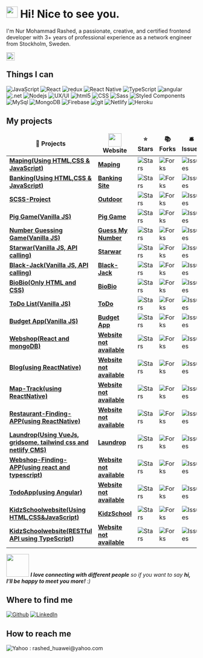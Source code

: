 <h1><img src="https://emojis.slackmojis.com/emojis/images/1531849430/4246/blob-sunglasses.gif?1531849430" width="30"/> Hi! Nice to see you.</h1>

I'm Nur Mohammad Rashed, a passionate, creative, and certified frontend developer with 3+ years of professional experience as a network engineer from Stockholm, Sweden.

<a href="https://www.linkedin.com/in/nur-mohammad-rashed-071a2316/">
  <img align="left" alt="Rashed's LinkedIN" width="22px" src="https://raw.githubusercontent.com/peterthehan/peterthehan/master/assets/linkedin.svg" />
</a>

</br>
<h2>Things I can</h2>
<p>
  <img alt="JavaScript" src="https://img.shields.io/badge/-JavaScript-F7DF1E?style=flat-square&logo=JavaScript&logoColor=black" />
  <img alt="React" src="https://img.shields.io/badge/-React-45b8d8?style=flat-square&logo=react&logoColor=white" />
  <img alt="redux" src="https://img.shields.io/badge/-Redux-764ABC?style=flat-square&logo=redux&logoColor=white" />
  <img alt="React Native" src="https://img.shields.io/badge/-React_Native-45b8d8?style=flat-square&logo=react&logoColor=white" />
  <img alt="TypeScript" src="https://img.shields.io/badge/-TypeScript-007ACC?style=flat-square&logo=typescript&logoColor=white" />  
  <img alt="angular" src="https://img.shields.io/badge/-Angular-DD0031?style=flat-square&logo=angular&logoColor=white" />
  <img alt=".net" src="https://img.shields.io/badge/-.Net-1572B6?style=flat-square&logo=.net&logoColor=black" />
  <img alt="Nodejs" src="https://img.shields.io/badge/-Nodejs-43853d?style=flat-square&logo=Node.js&logoColor=white" />
  <img alt="UX/UI" src="https://img.shields.io/badge/-UX/UI-orange?style=flat-square" />
  <img alt="html5" src="https://img.shields.io/badge/-HTML5-E34F26?style=flat-square&logo=html5&logoColor=white" />
  <img alt="CSS" src="https://img.shields.io/badge/-CSS-1572B6?style=flat-square&logo=css3&logoColor=white" />  
  <img alt="Sass" src="https://img.shields.io/badge/-Sass-CC6699?style=flat-square&logo=sass&logoColor=white" />
  <img alt="Styled Components" src="https://img.shields.io/badge/-Styled_Components-db7092?style=flat-square&logo=styled-components&logoColor=white" />
  <img alt="MySql" src="https://img.shields.io/badge/MySql-4479A1?logo=MySql&logoColor=black&logoWidth=20&style=flat-square" />
  <img alt="MongoDB" src="https://img.shields.io/badge/-MongoDB-13aa52?style=flat-square&logo=mongodb&logoColor=white" />  
  <img alt="Firebase" src="https://img.shields.io/badge/-Google_Firebase-FFCA28?style=flat-square&logo=firebase&logoColor=black" />
  <img alt="git" src="https://img.shields.io/badge/-Git-F05032?style=flat-square&logo=git&logoColor=white" />
  <img alt="Netlify" src="https://img.shields.io/badge/-Netlify-00C7B7?style=flat-square&logo=Netlify&logoColor=black" />
  <img alt="Heroku" src="https://img.shields.io/badge/-Heroku-430098?style=flat-square&logo=heroku&logoColor=white" />
</p>

<h2>My projects</h2>
<table>
  <thead align="center">
    <tr border: none;>
      <td><b>🎁 Projects</b></td>
      <td><b><img src="https://upload.wikimedia.org/wikipedia/commons/5/53/Website_gambar.jpg" width="35"/></br>Website</b></td>
      <td><b>⭐ Stars</b></td>
      <td><b>📚 Forks</b></td>
      <td><b>🛎 Issues</b></td>      
    </tr>
  </thead>
  <tbody>
    <tr>
      <td><a href="https://github.com/nurrashed/Maping"><b>Maping(Using HTML,CSS & JavaScript)</b></a></td>
      <td><a href="https://my-maping.netlify.app/"><b>Maping</b></a></td>
      <td><img alt="Stars" src="https://img.shields.io/github/stars/nurrashed/Maping?style=flat-square&labelColor=343b41" /></td>
      <td><img alt="Forks" src="https://img.shields.io/github/forks/nurrashed/Maping?style=flat-square&labelColor=343b41" /></td>
      <td><img alt="Issues" src="https://img.shields.io/github/issues/nurrashed/Maping?style=flat-square&labelColor=343b41" /></td>
    </tr>
    <tr>
      <td><a href="https://github.com/nurrashed/Banking"><b>Banking(Using HTML,CSS & JavaScript)</b></a></td>
      <td><a href="https://my-banking-site.netlify.app/"><b>Banking Site</b></a></td>
      <td><img alt="Stars" src="https://img.shields.io/github/stars/nurrashed/Banking?style=flat-square&labelColor=343b41" /></td>
      <td><img alt="Forks" src="https://img.shields.io/github/forks/nurrashed/Banking?style=flat-square&labelColor=343b41" /></td>
      <td><img alt="Issues" src="https://img.shields.io/github/issues/nurrashed/Banking?style=flat-square&labelColor=343b41" /></td>
    </tr>
    <tr>
      <td><a href="https://github.com/nurrashed/SCSS-Project-1"><b>SCSS-Project</b></a></td>
      <td><a href="https://outdoorwebsite.netlify.app/"><b>Outdoor</b></a></td>
      <td><img alt="Stars" src="https://img.shields.io/github/stars/nurrashed/SCSS-Project-1?style=flat-square&labelColor=343b41"/></td>
      <td><img alt="Forks" src="https://img.shields.io/github/forks/nurrashed/SCSS-Project-1?style=flat-square&labelColor=343b41"/></td>
      <td><img alt="Issues" src="https://img.shields.io/github/issues/nurrashed/SCSS-Project-1?style=flat-square&labelColor=343b41" /></td>      
    </tr>
    <tr>
      <td><a href="https://github.com/nurrashed/Pig-Game"><b>Pig Game(Vanilla JS)</b></a></td>
      <td><a href="https://rashed-pig-game.netlify.app/"><b>Pig Game</b></a></td>
      <td><img alt="Stars" src="https://img.shields.io/github/stars/nurrashed/Pig-Game?style=flat-square&labelColor=343b41" /></td>
      <td><img alt="Forks" src="https://img.shields.io/github/forks/nurrashed/Pig-Game?style=flat-square&labelColor=343b41" /></td>
      <td><img alt="Issues" src="https://img.shields.io/github/issues/nurrashed/Pig-Game?style=flat-square&labelColor=343b41" /></td>
    </tr>
    <tr>
      <td><a href="https://github.com/nurrashed/Guess-my-number-game"><b>Number Guessing Game(Vanilla JS)</b></a></td>
      <td><a href="https://guess-my-number-app.netlify.app/"><b>Guess My Number</b></a></td>
      <td><img alt="Stars" src="https://img.shields.io/github/stars/nurrashed/Guess-my-number-game?style=flat-square&labelColor=343b41" /></td>
      <td><img alt="Forks" src="https://img.shields.io/github/forks/nurrashed/Guess-my-number-game?style=flat-square&labelColor=343b41" /></td>
      <td><img alt="Issues" src="https://img.shields.io/github/issues/nurrashed/Guess-my-number-game?style=flat-square&labelColor=343b41" /></td>
    </tr>
    <tr>
      <td><a href="https://github.com/nurrashed/starwar-app-node"><b>Starwar(Vanilla JS, API calling)</b></a></td>
      <td><a href="https://my-star-wars-app.netlify.app/"><b>Starwar</b></a></td>
      <td><img alt="Stars" src="https://img.shields.io/github/stars/nurrashed/starwar-app-node?style=flat-square&labelColor=343b41" /></td>
      <td><img alt="Forks" src="https://img.shields.io/github/forks/nurrashed/starwar-app-node?style=flat-square&labelColor=343b41" /></td>
      <td><img alt="Issues" src="https://img.shields.io/github/issues/nurrashed/starwar-app-node?style=flat-square&labelColor=343b41" /></td>
    </tr>
    <tr>
      <td><a href="https://github.com/nurrashed/Black-Jack"><b>Black-Jack(Vanilla JS, API calling)</b></a></td>
      <td><a href="https://myblackjack.netlify.app/"><b>Black-Jack</b></a></td>
      <td><img alt="Stars" src="https://img.shields.io/github/stars/nurrashed/Black-Jack?style=flat-square&labelColor=343b41" /></td>
      <td><img alt="Forks" src="https://img.shields.io/github/forks/nurrashed/Black-Jack?style=flat-square&labelColor=343b41" /></td>
      <td><img alt="Issues" src="https://img.shields.io/github/issues/nurrashed/Black-Jack?style=flat-square&labelColor=343b41" /></td>
    </tr>
    <tr>
      <td><a href="https://github.com/nurrashed/BioBio"><b>BioBio(Only HTML and CSS)</b></a></td>
      <td><a href="https://mybiobio.netlify.app/"><b>BioBio</b></a></td>
      <td><img alt="Stars" src="https://img.shields.io/github/stars/nurrashed/BioBio?style=flat-square&labelColor=343b41" /></td>
      <td><img alt="Forks" src="https://img.shields.io/github/forks/nurrashed/BioBio?style=flat-square&labelColor=343b41" /></td>
      <td><img alt="Issues" src="https://img.shields.io/github/issues/nurrashed/BioBio?style=flat-square&labelColor=343b41" /></td>
    </tr>
    <tr>
      <td><a href="https://github.com/nurrashed/ToDo"><b>ToDo List(Vanilla JS)</b></a></td>
      <td><a href="https://todolist-rashed.netlify.app/"><b>ToDo</b></a></td>
      <td><img alt="Stars" src="https://img.shields.io/github/stars/nurrashed/ToDo?style=flat-square&labelColor=343b41" /></td>
      <td><img alt="Forks" src="https://img.shields.io/github/forks/nurrashed/ToDo?style=flat-square&labelColor=343b41" /></td>
      <td><img alt="Issues" src="https://img.shields.io/github/issues/nurrashed/ToDo?style=flat-square&labelColor=343b41" /></td>
    </tr>
    <tr>
      <td><a href="https://github.com/nurrashed/BudgetApp-JavaScript"><b>Budget App(Vanilla JS)</b></a></td>
      <td><a href="https://budget-app-rashed.netlify.app/"><b>Budget App</b></a></td>
      <td><img alt="Stars" src="https://img.shields.io/github/stars/nurrashed/BudgetApp-JavaScript?style=flat-square&labelColor=343b41" /></td>
      <td><img alt="Forks" src="https://img.shields.io/github/forks/nurrashed/BudgetApp-JavaScript?style=flat-square&labelColor=343b41" /></td>
      <td><img alt="Issues" src="https://img.shields.io/github/issues/nurrashed/BudgetApp-JavaScript?style=flat-square&labelColor=343b41" /></td>
    </tr>
    <tr>
      <td><a href="https://github.com/nurrashed/Webshop-using-react-and-mongoDB"><b>Webshop(React and mongoDB)</b></a></td>
      <td><a href="#"><b>Website not available</b></a></td>
      <td><img alt="Stars" src="https://img.shields.io/github/stars/nurrashed/Webshop-using-react-and-mongoDB?style=flat-square&labelColor=343b41" /></td>
      <td><img alt="Forks" src="https://img.shields.io/github/forks/nurrashed/Webshop-using-react-and-mongoDB?style=flat-square&labelColor=343b41" /></td>
      <td><img alt="Issues" src="https://img.shields.io/github/issues/nurrashed/Webshop-using-react-and-mongoDB?style=flat-square&labelColor=343b41" /></td>
    </tr>
    <tr>
      <td><a href="https://github.com/nurrashed/Blog-using-ReactNative"><b>Blog(using ReactNative)</b></a></td>
      <td><a href="#"><b>Website not available</b></a></td>
      <td><img alt="Stars" src="https://img.shields.io/github/stars/nurrashed/Blog-using-ReactNative?style=flat-square&labelColor=343b41" /></td>
      <td><img alt="Forks" src="https://img.shields.io/github/forks/nurrashed/Blog-using-ReactNative?style=flat-square&labelColor=343b41" /></td>
      <td><img alt="Issues" src="https://img.shields.io/github/issues/nurrashed/Blog-using-ReactNative?style=flat-square&labelColor=343b41" /></td>
    </tr>
    <tr>
      <td><a href="https://github.com/nurrashed/Map-Track"><b>Map-Track(using ReactNative)</b></a></td>
      <td><a href="#"><b>Website not available</b></a></td>
      <td><img alt="Stars" src="https://img.shields.io/github/stars/nurrashed/Map-Track?style=flat-square&labelColor=343b41" /></td>
      <td><img alt="Forks" src="https://img.shields.io/github/forks/nurrashed/Map-Track?style=flat-square&labelColor=343b41" /></td>
      <td><img alt="Issues" src="https://img.shields.io/github/issues/nurrashed/Map-Track?style=flat-square&labelColor=343b41" /></td>
    </tr>
    <tr>
      <td><a href="https://github.com/nurrashed/Restaurant-Finding-APP-using-ReactNative"><b>Restaurant-Finding-APP(using ReactNative)</b></a></td>
      <td><a href="#"><b>Website not available</b></a></td>
      <td><img alt="Stars" src="https://img.shields.io/github/stars/nurrashed/Restaurant-Finding-APP-using-ReactNative?style=flat-square&labelColor=343b41" /></td>
      <td><img alt="Forks" src="https://img.shields.io/github/forks/nurrashed/Restaurant-Finding-APP-using-ReactNative?style=flat-square&labelColor=343b41" /></td>
      <td><img alt="Issues" src="https://img.shields.io/github/issues/nurrashed/Restaurant-Finding-APP-using-ReactNative?style=flat-square&labelColor=343b41" /></td>
    </tr>
    <tr>
      <td><a href="https://github.com/nurrashed/LaundropCMS_local"><b>Laundrop(Using VueJs, gridsome, tailwind css and netlify CMS)</b></a></td>
      <td><a href="https://laundropblog.netlify.app/"><b>Laundrop</b></a></td>
      <td><img alt="Stars" src="https://img.shields.io/github/stars/nurrashed/LaundropCMS_local?style=flat-square&labelColor=343b41" /></td>
      <td><img alt="Forks" src="https://img.shields.io/github/forks/nurrashed/LaundropCMS_local?style=flat-square&labelColor=343b41" /></td>
      <td><img alt="Issues" src="https://img.shields.io/github/issues/nurrashed/LaundropCMS_local?style=flat-square&labelColor=343b41" /></td>
    </tr>  
    <tr>
      <td><a href="https://github.com/nurrashed/Webshop-using-react-and-typescript"><b>Webshop-Finding-APP(using react and typescript)</b></a></td>
      <td><a href="#"><b>Website not available</b></a></td>
      <td><img alt="Stars" src="https://img.shields.io/github/stars/nurrashed/Webshop-using-react-and-typescript?style=flat-square&labelColor=343b41" /></td>
      <td><img alt="Forks" src="https://img.shields.io/github/forks/nurrashed/Webshop-using-react-and-typescript?style=flat-square&labelColor=343b41" /></td>
      <td><img alt="Issues" src="https://img.shields.io/github/issues/nurrashed/Webshop-using-react-and-typescript?style=flat-square&labelColor=343b41" /></td>
    </tr>
    <tr>
      <td><a href="https://github.com/nurrashed/TodoApp-Angular-service-observables"><b>TodoApp(using Angular)</b></a></td>
      <td><a href="#"><b>Website not available</b></a></td>
      <td><img alt="Stars" src="https://img.shields.io/github/stars/nurrashed/TodoApp-Angular-service-observables?style=flat-square&labelColor=343b41" /></td>
      <td><img alt="Forks" src="https://img.shields.io/github/forks/nurrashed/TodoApp-Angular-service-observables?style=flat-square&labelColor=343b41" /></td>
      <td><img alt="Issues" src="https://img.shields.io/github/issues/nurrashed/TodoApp-Angular-service-observables?style=flat-square&labelColor=343b41" /></td>
    </tr>
    <tr>
      <td><a href="https://github.com/nurrashed/KidzSchoolwebsite-HTML-CSS-JavaScript"><b>KidzSchoolwebsite(Using HTML,CSS&JavaScript)</b></a></td>
      <td><a href="https://kidzschool-css-html-javascript.netlify.app/"><b>KidzSchool</b></a></td>
      <td><img alt="Stars" src="https://img.shields.io/github/stars/nurrashed/KidzSchoolwebsite-HTML-CSS-JavaScript?style=flat-square&labelColor=343b41" /></td>
      <td><img alt="Forks" src="https://img.shields.io/github/forks/nurrashed/KidzSchoolwebsite-HTML-CSS-JavaScript?style=flat-square&labelColor=343b41" /></td>
      <td><img alt="Issues" src="https://img.shields.io/github/issues/nurrashed/KidzSchoolwebsite-HTML-CSS-JavaScript?style=flat-square&labelColor=343b41" /></td>
    </tr>
    <tr>
      <td><a href="https://github.com/nurrashed/Kidz-school-website-and-Restful-API"><b>KidzSchoolwebsite(RESTful API using TypeScript)</b></a></td>
      <td><a href="#"><b>Website not available</b></a></td>
      <td><img alt="Stars" src="https://img.shields.io/github/stars/nurrashed/Kidz-school-website-and-Restful-API?style=flat-square&labelColor=343b41" /></td>
      <td><img alt="Forks" src="https://img.shields.io/github/forks/nurrashed/Kidz-school-website-and-Restful-API?style=flat-square&labelColor=343b41" /></td>
      <td><img alt="Issues" src="https://img.shields.io/github/issues/nurrashed/Kidz-school-website-and-Restful-API?style=flat-square&labelColor=343b41" /></td>
    </tr>
   </tbody>
</table>

<img src="https://media.giphy.com/media/LnQjpWaON8nhr21vNW/giphy.gif" width="60"> <em><b>I love connecting with different people</b> so if you want to say <b>hi, I'll be happy to meet you more!</b> :)</em>
<h2>Where to find me</h2>
<p><a href="https://github.com/nurrashed" target="_blank"><img alt="Github" src="https://img.shields.io/badge/GitHub-%2312100E.svg?&style=for-the-badge&logo=Github&logoColor=white" /></a> <a href="https://www.linkedin.com/in/nur-mohammad-rashed-071a2316/" target="_blank"><img alt="LinkedIn" src="https://img.shields.io/badge/linkedin-%230077B5.svg?&style=for-the-badge&logo=linkedin&logoColor=white" /></a> 
</p>
<h2>How to reach me</h2>
<p><img alt="Yahoo" src="https://img.shields.io/badge/yahoo-6001D2?style=flat-square&logo=yahoo&logoColor=white&logoHeight=50" /> : rashed_huawei@yahoo.com</p>

<!--
**nurrashed/nurrashed** is a ✨ _special_ ✨ repository because its `README.md` (this file) appears on your GitHub profile.

Here are some ideas to get you started:

- 🔭 I’m currently working on ...
- 🌱 I’m currently learning ...
- 👯 I’m looking to collaborate on ...
- 🤔 I’m looking for help with ...
- 💬 Ask me about ...
- 📫 How to reach me: ...
- 😄 Pronouns: ...
- ⚡ Fun fact: ...
-->
